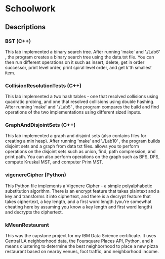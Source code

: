 # Schoolwork

## Descriptions

### BST (C++)
This lab implemented a binary search tree. After running 'make' and './Lab6' , the program creates a binary search tree using the data.txt file. You can then run different operations on it such as insert, delete, get in order successor, print level order, print spiral level order, and get k'th smallest item.

### CollisionResolutionTests (C++)
This lab implemented a two hash tables - one that resolved collisions using quadratic probing, and one that resolved collisions using double hashing. After running 'make' and './Lab5' , the program compares the build and find operations of the two implementations using different sized inputs. 

### GraphAndDisjointSets (C++)
This lab implemented a graph and disjoint sets (also contains files for creating a min heap). After running 'make' and './Lab10' , the program builds disjoint sets and a graph from data txt files. allows you to perform operations on the disjoint sets such as union, find, path compression, and print path. You can also perform operations on the graph such as BFS, DFS, compute Kruskal MST, and computer Prim MST. 

### vigenereCipher (Python)
This Python file implements a Vigenere Cipher - a simple polyalphabetic substitution algorithm. There is an encrypt feature that takes plaintext and a key and transforms it into ciphertext, and there is a decrypt feature that takes ciphertext, a key length, and a first word length (you're somewhat cheating here by assuming you know a key length and first word length) and decrypts the ciphertext.

### kMeanRestaurant
This was the capstone project for my IBM Data Science certificate. It uses Central LA neighborhood data, the Foursquare Places API, Python, and k means clustering to determine the best neighborhood to place a new pizza restaurant based on nearby venues, foot traffic, and neighborhood income.
